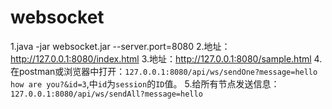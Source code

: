 # websocket
1.java -jar websocket.jar --server.port=8080
2.地址：http://127.0.0.1:8080/index.html
3.地址：http://127.0.0.1:8080/sample.html
4.在postman或浏览器中打开：`127.0.0.1:8080/api/ws/sendOne?message=hello how are you?&id=3`,中`id`为`session`的`ID`值。
5.给所有节点发送信息：`127.0.0.1:8080/api/ws/sendAll?message=hello`
